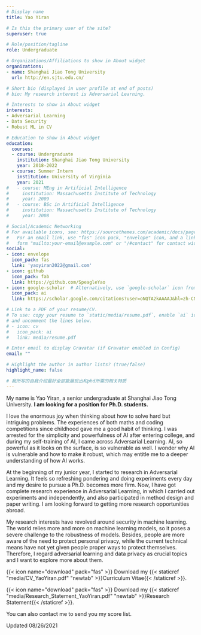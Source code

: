 ```yaml
---
# Display name
title: Yao Yiran

# Is this the primary user of the site?
superuser: true

# Role/position/tagline
role: Undergraduate

# Organizations/Affiliations to show in About widget
organizations:
- name: Shanghai Jiao Tong University
  url: http://en.sjtu.edu.cn/

# Short bio (displayed in user profile at end of posts)
# bio: My research interest is Adversarial Learning.

# Interests to show in About widget
interests:
- Adversarial Learning
- Data Security
- Robust ML in CV

# Education to show in About widget
education:
  courses:
  - course: Undergraduate
    institution: Shanghai Jiao Tong University
    year: 2018-2022
  - course: Summer Intern
    institution: University of Virginia
    year: 2021
#   - course: MEng in Artificial Intelligence
#     institution: Massachusetts Institute of Technology
#     year: 2009
#   - course: BSc in Artificial Intelligence
#     institution: Massachusetts Institute of Technology
#     year: 2008

# Social/Academic Networking
# For available icons, see: https://sourcethemes.com/academic/docs/page-builder/#icons
#   For an email link, use "fas" icon pack, "envelope" icon, and a link in the
#   form "mailto:your-email@example.com" or "/#contact" for contact widget.
social:
- icon: envelope
  icon_pack: fas
  link: 'yaoyiran2022@gmail.com'
- icon: github
  icon_pack: fab
  link: https://github.com/SpeagleYao
- icon: google-scholar  # Alternatively, use `google-scholar` icon from `ai` icon pack
  icon_pack: ai
  link: https://scholar.google.com/citations?user=oNQTA2kAAAAJ&hl=zh-CN

# Link to a PDF of your resume/CV.
# To use: copy your resume to `static/media/resume.pdf`, enable `ai` icons in `params.toml`, 
# and uncomment the lines below.
# - icon: cv
#   icon_pack: ai
#   link: media/resume.pdf

# Enter email to display Gravatar (if Gravatar enabled in Config)
email: ""

# Highlight the author in author lists? (true/false)
highlight_name: false

# 我所写的自我介绍最好全部能展现出和phd所需的相关特质
---
```


My name is Yao Yiran, a senior undergraduate at Shanghai Jiao Tong University. **I am looking for a position for Ph.D. students.**

I love the enormous joy when thinking about how to solve hard but intriguing problems. The experiences of both maths and coding competitions since childhood gave me a good habit of thinking. I was arrested for the simplicity and powerfulness of AI after entering college, and during my self-training of AI, I came across Adversarial Learning. AI, so powerful as it looks on the surface, is so vulnerable as well. I wonder why AI is vulnerable and how to make it robust, which may entitle me to a deeper understanding of how AI works.

At the beginning of my junior year, I started to research in Adversarial Learning. It feels so refreshing pondering and doing experiments every day and my desire to pursue a Ph.D. becomes more firm. Now, I have got complete research experience in Adversarial Learning, in which I carried out experiments and independently, and also participated in method design and paper writing. I am looking forward to getting more research opportunities abroad.

My research interests have revolved around security in machine learning. The world relies more and more on machine learning models, so it poses a severe challenge to the robustness of models. Besides, people are more aware of the need to protect personal privacy, while the current technical means have not yet given people proper ways to protect themselves. Therefore, I regard adversarial learning and data privacy as crucial topics and I want to explore more about them.

{{< icon name="download" pack="fas" >}} Download my {{< staticref "media/CV_YaoYiran.pdf" "newtab" >}}Curriculum Vitae{{< /staticref >}}.

{{< icon name="download" pack="fas" >}} Download my {{< staticref "media/Research_Statement_YaoYiran.pdf" "newtab" >}}Research Statement{{< /staticref >}}.

You can also contact me to send you my score list.

Updated 08/26/2021

<!-- I love thinking about how to solve hard but intriguing problems. I have learned Mathematical Olympiad and Coding and have participated in lots of competitions before college. Thinking about these tricky problems and coming up with exquisite solutions always gives me enormous joy. It is during this period, with the gradual deepening understanding of my characteristics, I regard myself suitable for doing scientific research in the future. -->
<!-- Since my childhood, I have learned Mathematical Olympiad and participated in lots of math competitions. When I was in high school, I came across coding in class, which has the same fun as Math. Feeling obsessed, I learned C++, data structures, and algorithms by myself, and participated in Olympiad in Informatics. Thinking about these tricky problems and coming up with exquisite solutions always gives me enormous joy. It is during this period, with the gradual deepening understanding of my characteristics, I regard myself suitable for doing scientific research in the future. -->